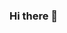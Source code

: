 ### Hi there 👋

<!--
**345isc/345isc** is a ✨ _special_ ✨ repository because its `README.md` (this file) appears on your GitHub profile.

Here are some ideas to get you started:

- 🔭 I’m currently working on automatization
- 🌱 I’m currently learning python
- 👯 I’m looking to collaborate on none
- 🤔 I’m looking for help with python 
- 💬 Ask me about p
- 📫 How to reach me: none
- 😄 Pronouns: he/him
- ⚡ Fun fact: 

